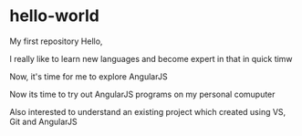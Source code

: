 # hello-world
My first repository
Hello,

I really like to learn new languages and become expert in that in quick timw

Now, it's time for me to explore AngularJS

Now its time to try out AngularJS programs on my personal comuputer

Also interested to understand an existing project which created using VS, Git and AngularJS
